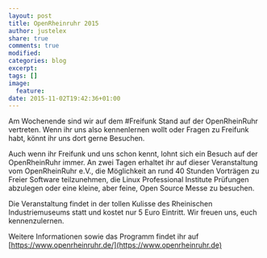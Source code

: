 ```yaml
---
layout: post
title: OpenRheinruhr 2015
author: justelex
share: true
comments: true
modified:
categories: blog
excerpt:
tags: []
image:
  feature:
date: 2015-11-02T19:42:36+01:00
---
```


Am Wochenende sind wir auf dem ‪#‎Freifunk‬ Stand auf der OpenRheinRuhr vertreten. Wenn ihr uns also kennenlernen wollt oder Fragen zu Freifunk habt, könnt ihr uns dort gerne Besuchen.

Auch wenn ihr Freifunk und uns schon kennt, lohnt sich ein Besuch auf der OpenRheinRuhr immer. An zwei Tagen erhaltet ihr auf dieser Veranstaltung vom OpenRheinRuhr e.V., die Möglichkeit an rund 40 Stunden Vorträgen zu Freier Software teilzunehmen, die Linux Professional Institute Prüfungen abzulegen oder eine kleine, aber feine, Open Source Messe zu besuchen.

Die Veranstaltung findet in der tollen Kulisse des Rheinischen Industriemuseums statt und kostet nur 5 Euro Eintritt.
Wir freuen uns, euch kennenzulernen.

Weitere Informationen sowie das Programm findet ihr auf [https://www.openrheinruhr.de/](https://www.openrheinruhr.de)
